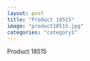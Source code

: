 ```yaml
---
layout: post
title: "Product 18515"
image: "product18515.jpg"
categories: "category1"
---
```

Product 18515
